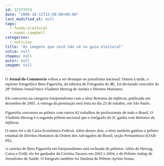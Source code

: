 ```yaml
---
id: 12373374
date: "2006-10-11T15:58:00+00:00"
last_modified_at: null
tags:
  - fundo-eleitoral
  - naomi-campbell
categories:
  - noticias
title: "As imagens que você não vê no guia eleitoral"
sutia: null
chapeu: null
autor: null
imagem: null
---
```

<p><P><FONT size=1><FONT face=Verdana size=2>O <B>Jornal do Commercio</B> voltou a ser destaque no jornalismo nacional. Ontem à tarde, o repórter fotográfico Beto Figueirôa, da editoria de Fotografia do <B>JC</B>, foi declarado vencedor do 28º Prêmio Jornal?stico Vladimir Herzog de Anistia e Direitos Humanos. </FONT></FONT></P></p>
<p><P><FONT size=1><FONT face=Verdana size=2>Ele concorreu na categoria fotojornalismo com a série <I>Retratos da infância</I>, publicada em dezembro de 2005. A entrega da premiação será feita no dia 25 de outubro, em São Paulo. </FONT></P></p>
<p><P><FONT face=Verdana size=2>Figueirôa concorreu ao prêmio com outros 82 trabalhos de profissionais de todo o Brasil. O Vladimir Herzog é o segundo prêmio nacional que o fotógrafo do JC ganha com <I>Retratos da infância</I>. </FONT></P></p>
<p><P><FONT face=Verdana size=2>O outro foi o da Caixa Econômica Federal. Além desses dois, a série também ganhou o prêmio estadual de Direitos Humanos da Ordem dos Advogados do Brasil, seção Pernambuco (OAB-PE). </FONT></P></p>
<p><P><FONT face=Verdana><FONT size=2>A carreira de Beto Figueirôa em fotojornalismo está recheada de prêmios. Além do Herzog, Caixa e OAB, ele foi ganhador do Cristina Tavares em 2002 e 2004, e do Prêmio Anhap de Jornalismo de Saúde. O fotógrafo também foi finalista do Prêmio Ayrton Senna.</FONT> </FONT></P></FONT> </p>
